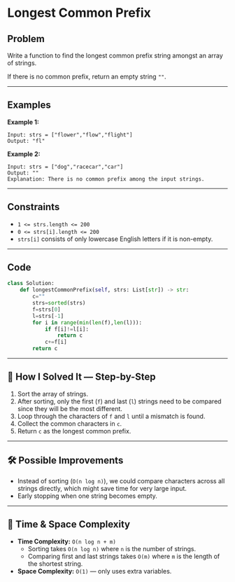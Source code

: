 # Longest Common Prefix

## Problem
Write a function to find the longest common prefix string amongst an array of strings.

If there is no common prefix, return an empty string `""`.

---

## Examples

**Example 1:**
```
Input: strs = ["flower","flow","flight"]
Output: "fl"
```

**Example 2:**
```
Input: strs = ["dog","racecar","car"]
Output: ""
Explanation: There is no common prefix among the input strings.
```

---

## Constraints
- `1 <= strs.length <= 200`
- `0 <= strs[i].length <= 200`
- `strs[i]` consists of only lowercase English letters if it is non-empty.

---

## Code
```python
class Solution:
    def longestCommonPrefix(self, strs: List[str]) -> str:
        c=""
        strs=sorted(strs)
        f=strs[0]
        l=strs[-1]
        for i in range(min(len(f),len(l))):
            if f[i]!=l[i]:
                return c
            c+=f[i]
        return c
```

---

## 🧩 How I Solved It — Step-by-Step
1. Sort the array of strings.  
2. After sorting, only the first (`f`) and last (`l`) strings need to be compared since they will be the most different.  
3. Loop through the characters of `f` and `l` until a mismatch is found.  
4. Collect the common characters in `c`.  
5. Return `c` as the longest common prefix.  

---

## 🛠️ Possible Improvements
- Instead of sorting (`O(n log n)`), we could compare characters across all strings directly, which might save time for very large input.  
- Early stopping when one string becomes empty.  

---

## 🧠 Time & Space Complexity
- **Time Complexity:** `O(n log n + m)`  
  - Sorting takes `O(n log n)` where `n` is the number of strings.  
  - Comparing first and last strings takes `O(m)` where `m` is the length of the shortest string.  
- **Space Complexity:** `O(1)` — only uses extra variables.  
